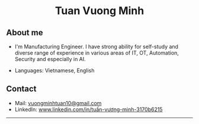 <h1 align="center">Tuan Vuong Minh</h1>

## About me
- I'm Manufacturing Engineer. I have strong ability for self-study and diverse range of experience in various areas of IT, OT, Automation, Security and especially in AI.

- Languages: Vietnamese, English

## Contact
- Mail: vuongminhtuan10@gmail.com
- LinkedIn: www.linkedin.com/in/tuấn-vương-minh-3170b6215
---
